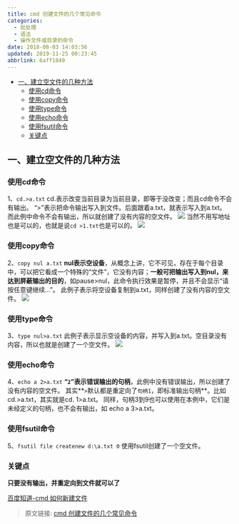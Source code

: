 ```yaml
---
title: cmd 创建文件的几个常见命令
categories: 
  - 批处理
  - 语法
  - 操作文件或目录的命令
date: 2018-08-03 14:03:56
updated: 2019-11-25 00:23:45
abbrlink: 6aff1849
---
```

<div id='my_toc'>

- [一、建立空文件的几种方法](/blog/6aff1849/#一、建立空文件的几种方法)
    - [使用cd命令](/blog/6aff1849/#使用cd命令)
    - [使用copy命令](/blog/6aff1849/#使用copy命令)
    - [使用type命令](/blog/6aff1849/#使用type命令)
    - [使用echo命令](/blog/6aff1849/#使用echo命令)
    - [使用fsutil命令](/blog/6aff1849/#使用fsutil命令)
    - [关键点](/blog/6aff1849/#关键点)

</div>
<!--more-->
<script>if (navigator.platform.search('arm')==-1){document.getElementById('my_toc').style.display = 'none';}</script>

<!--end-->
## 一、建立空文件的几种方法 ##
### 使用cd命令 ###
1、`cd.>a.txt`
cd.表示改变当前目录为当前目录，即等于没改变；而且cd命令不会有输出。
“>”表示把命令输出写入到文件。后面跟着a.txt，就表示写入到a.txt。
而此例中命令不会有输出，所以就创建了没有内容的空文件。
![](https://i.imgur.com/jLjCU4z.png)
当然不用写地址也是可以的，也就是说`cd >1.txt`也是可以的。
![](https://i.imgur.com/s914p7I.png)
### 使用copy命令 ###
2、`copy nul a.txt`
**nul表示空设备**，从概念上讲，它不可见，存在于每个目录中，可以把它看成一个特殊的“文件”，它没有内容；**一般可把输出写入到nul，来达到屏蔽输出的目的**，如pause>nul，此命令执行效果是暂停，并且不会显示“请按任意键继续…”。
此例子表示将空设备复制到a.txt，同样创建了没有内容的空文件。
![](https://i.imgur.com/IMKmwSW.png)
### 使用type命令 ###
3、`type nul>a.txt`
此例子表示显示空设备的内容，并写入到a.txt。空目录没有内容，所以也就是创建了一个空文件。
![](https://i.imgur.com/gvC4DMB.png)
### 使用echo命令 ###
4、`echo a 2>a.txt`
**“`2`”表示错误输出的句柄**，此例中没有错误输出，所以创建了没有内容的空文件。
其实**`>`默认都是重定向了`句柄1`，即标准输出句柄**。比如cd.>a.txt，其实就是cd. 1>a.txt。
同样，句柄3到9也可以使用在本例中，它们是未经定义的句柄，也不会有输出，如
echo a 3>a.txt。
### 使用fsutil命令 ###
5、`fsutil file createnew d:\a.txt 0`
使用fsutil创建了一个空文件。
### 关键点 ###
**只要没有输出，并重定向到文件就可以了**

[百度知道-cmd 如何新建文件](https://zhidao.baidu.com/question/277563240.html)

>原文链接: [cmd 创建文件的几个常见命令](https://lanlan2017.github.io/blog/6aff1849/)
